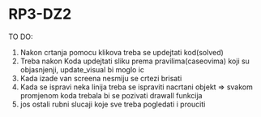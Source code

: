 # RP3-DZ2
TO DO:
1. Nakon crtanja pomocu klikova treba se updejtati kod(solved)
1. Treba nakon Koda updejtati sliku prema pravilima(caseovima) koji su objasnjenji, update_visual bi moglo ic
2. Kada izade van screena nesmiju se crtezi brisati
3. Kada se ispravi neka linija treba se ispraviti nacrtani objekt => svakom promjenom koda trebala bi se pozivati drawall funkcija
4. jos ostali rubni slucaji koje sve treba pogledati i prouciti